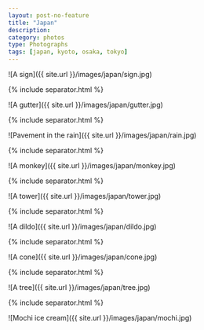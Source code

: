 ```yaml
---
layout: post-no-feature
title: "Japan"
description:
category: photos
type: Photographs
tags: [japan, kyoto, osaka, tokyo]
---
```


![A sign]({{ site.url }}/images/japan/sign.jpg)

{% include separator.html %}

![A gutter]({{ site.url }}/images/japan/gutter.jpg)

{% include separator.html %}

![Pavement in the rain]({{ site.url }}/images/japan/rain.jpg)

{% include separator.html %}

![A monkey]({{ site.url }}/images/japan/monkey.jpg)

{% include separator.html %}

![A tower]({{ site.url }}/images/japan/tower.jpg)

{% include separator.html %}

![A dildo]({{ site.url }}/images/japan/dildo.jpg)

{% include separator.html %}

![A cone]({{ site.url }}/images/japan/cone.jpg)

{% include separator.html %}

![A tree]({{ site.url }}/images/japan/tree.jpg)

{% include separator.html %}

![Mochi ice cream]({{ site.url }}/images/japan/mochi.jpg)
